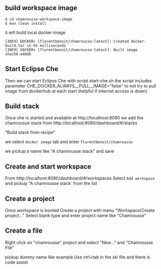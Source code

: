 ## build workspace image

```
$ cd chamrousse-workspace-image
$ mvn clean install
```

it will build local docker image

```
[INFO] DOCKER> [florentbenoit/chamrousse:latest]: Created docker-build.tar in 65 milliseconds
[INFO] DOCKER> [florentbenoit/chamrousse:latest]: Built image sha256:a48db
```

## Start Eclipse Che
Then we can start Eclipse Che with script start-che.sh
the script includes parameter CHE_DOCKER_ALWAYS__PULL__IMAGE="false" to not try to pull image from dockerhub at each start (helpful if internet access is down)

## Build stack
Once che is started and available at http://localhost:8080 we add the chamrousse stack from http://localhost:8080/dashboard/#/stacks

"Build stack from recipe"

we select `docker image` tab and enter `florentbenoit/chamrousse`

we pickup a name like "A chamrousse stack" and save

## Create and start workspace
From http://localhost:8080/dashboard/#/workspaces
Select `Add workspace` and pickup "A chamrousse stack` from the list

## Create a project
Once workspace is booted
Create a project with menu "Workspace/Create project..."
Select blank type and enter project name like "Chamrousse"

## Create a file
Right click on "chamrousse" project and select "New..." and "Chamrousse File"

pickup dummy name like example
Use ctrl+tab in the ski file and there is code assist
